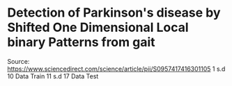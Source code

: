 # Detection of Parkinson's disease by Shifted One Dimensional Local binary Patterns from gait
Source: https://www.sciencedirect.com/science/article/pii/S0957417416301105
1 s.d 10 Data Train
11 s.d 17 Data Test
